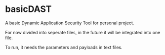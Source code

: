 # basicDAST

A basic Dynamic Application Security Tool for personal project.

For now divided into seperate files, in the future it will be integrated into one file.

To run, it needs the parameters and payloads in text files.
